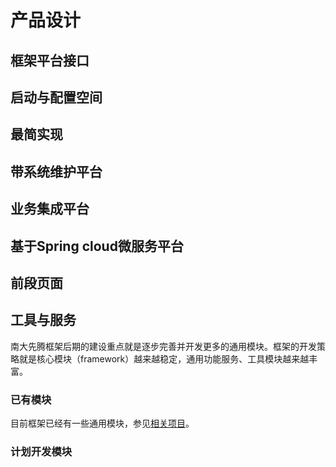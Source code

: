 # 产品设计



## 框架平台接口

## 启动与配置空间

## 最简实现

## 带系统维护平台

## 业务集成平台

## 基于Spring cloud微服务平台

## 前段页面


## 工具与服务

南大先腾框架后期的建设重点就是逐步完善并开发更多的通用模块。框架的开发策略就是核心模块（framework）越来越稳定，通用功能服务、工具模块越来越丰富。

### 已有模块

目前框架已经有一些通用模块，参见[相关项目](https://ndxt.github.io/projects/)。

### 计划开发模块